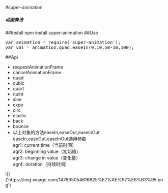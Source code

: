 #super-animation
 <h5>动画算法</h5>
##Install
npm install super-animation
##Use
<pre>
var animation = require('super-animation');
var val = animation.quad.easeIn(0,10,50-10,100);
</pre>
##Api
<ul>
<li>requestAnimationFrame</li>
<li>cancelAnimationFrame</li>
<li>quad</li>
<li>cubic</li>
<li>quart</li>
<li>quint</li>
<li>sine</li>
<li>expo</li>
<li>circ</li>
<li>elastic</li>
<li>back</li>
<li>bounce</li>
<li>
    以上对象的方法easeIn,easeOut,easeInOut<br>
    easeIn,easeOut,easeInOut通用参数<br>
    agr1: current time（当前时间）<br>
    agr2: beginning value（初始值）<br>
    agr3: change in value（变化量）<br>
    agr4: duration（持续时间）<br>
</li>
</ul>
![]('https://img.wuage.com/147635054616625%E7%AE%97%E6%B3%95.png')